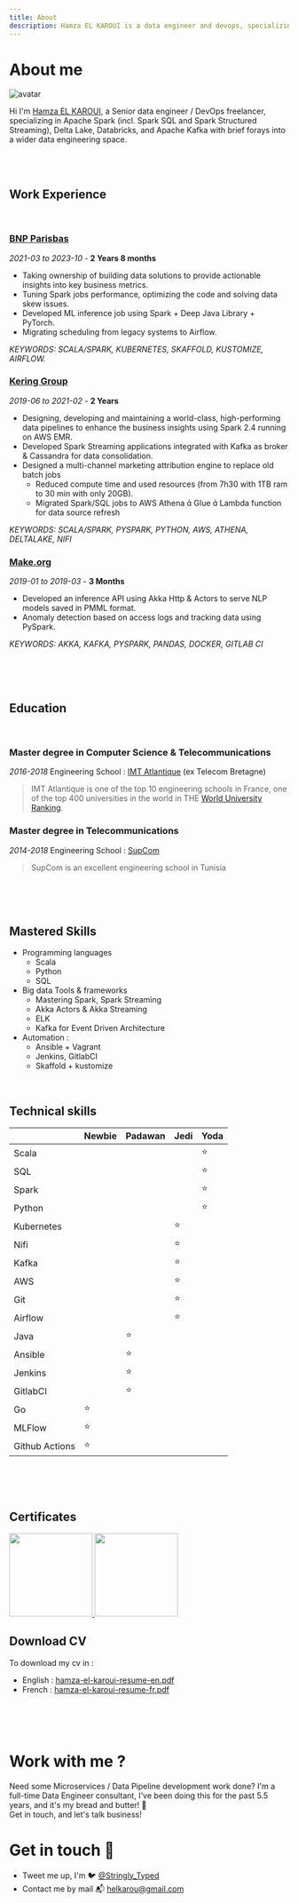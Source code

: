 ```yaml
---
title: About
description: Hamza EL KAROUI is a data engineer and devops, specializing in Apache Spark, Delta Lake, Apache Kafka (with brief forays into a wider data engineering space.
---
```



# About me
![avatar](https://images.weserv.nl/?url=avatars.githubusercontent.com/u/22795356?s=96&v=4&fit=cover&mask=circle&maxage=7d
)


Hi I'm [Hamza EL KAROUI](https://www.linkedin.com/in/hamza-el-karoui/), a Senior data engineer / DevOps freelancer, specializing in Apache Spark (incl. Spark SQL and Spark Structured Streaming), Delta Lake, Databricks, and Apache Kafka with brief forays into a wider data engineering space.

<br/><br/>

## Work Experience
<br/>

### [BNP Parisbas](https://group.bnpparibas/)
*2021-03 to 2023-10* - **2 Years 8 months**
- Taking ownership of building data solutions to provide actionable insights into key
business metrics.
- Tuning Spark jobs performance, optimizing the code and solving data skew issues.
- Developed ML inference job using Spark + Deep Java Library + PyTorch.
- Migrating scheduling from legacy systems to Airflow.

*KEYWORDS: SCALA/SPARK, KUBERNETES, SKAFFOLD, KUSTOMIZE, AIRFLOW.*

### [Kering Group](https://www.kering.com)
*2019-06 to 2021-02* - **2 Years**
- Designing, developing and maintaining a world-class, high-performing data pipelines to enhance the business insights using Spark 2.4 running on AWS EMR.
- Developed Spark Streaming applications integrated with Kafka as broker & Cassandra for data consolidation.
- Designed a multi-channel marketing attribution engine to replace old batch jobs
  - Reduced compute time and used resources (from 7h30 with 1TB ram to 30 min with only 20GB).
  - Migrated Spark/SQL jobs to AWS Athena  Glue  Lambda function for data source refresh

*KEYWORDS: SCALA/SPARK, PYSPARK, PYTHON, AWS, ATHENA, DELTALAKE, NIFI*

### [Make.org](https://make.org)
*2019-01 to 2019-03* - **3 Months**
- Developed an inference API using Akka Http & Actors to serve NLP models saved in PMML format.
- Anomaly detection based on access logs and tracking data using PySpark.

*KEYWORDS: AKKA, KAFKA, PYSPARK, PANDAS, DOCKER, GITLAB CI*

<br/><br/><br/>

## Education
<br/>

### Master degree in Computer Science & Telecommunications
*2016-2018*
Engineering School : [IMT Atlantique](https://www.imt-atlantique.fr/en) (ex Telecom Bretagne)

> IMT Atlantique is one of the top 10 engineering schools in France, one of the top 400 universities in the world in THE [World University Ranking](https://www.timeshighereducation.com/world-university-rankings/imt-atlantique).

### Master degree in Telecommunications
*2014-2018*
Engineering School : [SupCom](https://www.supcom.tn)

> SupCom is an excellent engineering school in Tunisia

<br/><br/><br/>

## Mastered Skills
* Programming languages
  * Scala
  * Python
  * SQL
* Big data Tools & frameworks
  * Mastering Spark, Spark Streaming
  * Akka Actors & Akka Streaming
  * ELK
  * Kafka for Event Driven Architecture
* Automation :
  * Ansible + Vagrant
  * Jenkins, GitlabCI
  * Skaffold + kustomize

<br/>

## Technical skills

|            | **Newbie** | **Padawan** | **Jedi** | **Yoda** |
| ---------- | ---------- | ----------- | -------- | -------- |
| Scala      |            |             |          | ⭐       |
| SQL        |            |             |          | ⭐       |
| Spark      |            |             |          | ⭐       |
| Python     |            |             |          |   ⭐       |
| Kubernetes |            |             |    ⭐    |          |
| Nifi       |            |             |    ⭐    |          |
| Kafka      |            |             |    ⭐    |          |
| AWS        |            |             |    ⭐    |          |
| Git        |            |             |    ⭐    |          |
| Airflow    |            |             |    ⭐     |          |
| Java       |            |      ⭐     |          |          |
| Ansible    |            |      ⭐     |          |          |
| Jenkins    |            |      ⭐     |          |          |
| GitlabCI   |            |      ⭐     |          |          |
| Go         |     ⭐     |             |          |          |
| MLFlow     |     ⭐     |             |          |          |
| Github Actions |     ⭐     |             |          |          |


<br/><br/><br/>

## Certificates

<a href="https://www.credly.com/badges/535e02f3-3d2e-40ad-b3f4-2806e81e22c4/public_url">
  <img width="150" src={require('../../static/img/certifcates/lightbend-scala-language-professional-level-2.1.png').default} />
</a>


<a href="https://www.credly.com/badges/ccac1fc1-a614-430c-9598-6e28723ab6dd/public_url">
  <img width="150" src={require('../../static/img/certifcates/lightbend-akka-cluster-fundamentals-level-2.png').default} />
</a>

<div data-iframe-width="150" data-iframe-height="270" data-share-badge-id="f105781e-411f-46d2-a234-81b226663e9b" data-share-badge-host="https://www.credly.com"></div><script type="text/javascript" async src="//cdn.credly.com/assets/utilities/embed.js"></script>

## Download CV
To download my cv in :
- English : [hamza-el-karoui-resume-en.pdf](/files/hamza-el-karoui-resume-en.pdf)
- French :  [hamza-el-karoui-resume-fr.pdf](/files/hamza-el-karoui-resume-fr.pdf)


<br/><br/><br/>

# Work with me ?
Need some Microservices / Data Pipeline development work done? I'm a full-time Data Engineer consultant, 
I've been doing this for the past 5.5 years, and it's my bread and butter! 🍞 <br/>
Get in touch, and let's talk business!

# Get in touch 👋
* Tweet me up, I'm 🐦 [@Stringly_Typed](https://twitter.com/Stringly_Typed)
* Contact me by mail 📬 [helkarou@gmail.com](mailto:helkarou@gmail.com)
